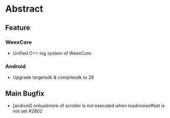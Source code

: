 # Abstract
## Feature
### WeexCore
* Unified C++ log system of WeexCore.

### Android
*  Upgrade targetsdk & compilesdk to 28

## Main Bugfix
* [android] onloadmore of scroller is not executed when loadmoreoffset is not set #2802